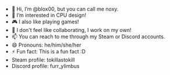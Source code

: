 - 👋 Hi, I’m @blox00, but you can call me noxy.
- 👀 I’m interested in CPU design!
- 🎮 I also like playing games!
- 💞️ I don't feel like collaborating, I work on my own!
- 📫 You can reach to me through my Steam or Discord accounts.
- 😄 Pronouns: he/him/she/her
- ⚡ Fun fact: This is a fun fact :D
- Steam profile: tokillastokill
- Discord profile: furr_ylimbus

<!---
blox00/blox00 is a ✨ special ✨ repository because its `README.md` (this file) appears on your GitHub profile.
You can click the Preview link to take a look at your changes.
--->
